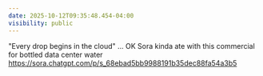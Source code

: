 ```yaml
---
date: 2025-10-12T09:35:48.454-04:00
visibility: public
---
```


"Every drop begins in the cloud" … OK Sora kinda ate with this commercial for bottled data center water https://sora.chatgpt.com/p/s_68ebad5bb9988191b35dec88fa54a3b5
